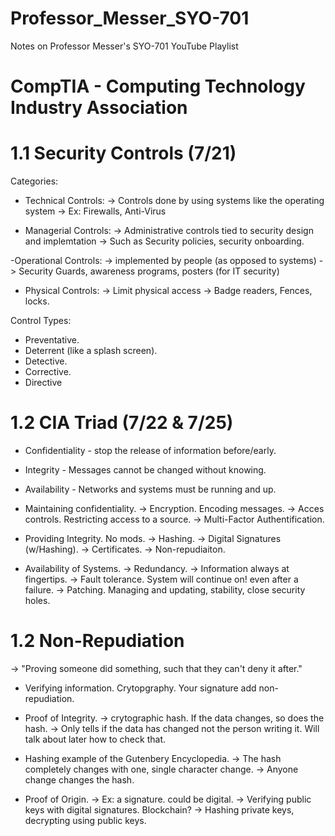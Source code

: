 # Professor_Messer_SYO-701
Notes on Professor Messer's SYO-701 YouTube Playlist

# CompTIA - Computing Technology Industry Association

# 1.1 Security Controls (7/21)

Categories:

- Technical Controls:
  -> Controls done by using systems like the operating system
  -> Ex: Firewalls, Anti-Virus

- Managerial Controls:
  -> Administrative controls tied to security design and implemtation
  -> Such as Security policies, security onboarding.

-Operational Controls:
  -> implemented by people (as opposed to systems)
  -> Security Guards, awareness programs, posters (for IT security)

- Physical Controls:
  -> Limit physical access
  -> Badge readers, Fences, locks.

Control Types:

- Preventative.
- Deterrent (like a splash screen).
- Detective.
- Corrective.
- Directive

# 1.2 CIA Triad (7/22 & 7/25)

- Confidentiality - stop the release of information before/early.
- Integrity - Messages cannot be changed without knowing.
- Availability - Networks and systems must be running and up.

- Maintaining confidentiality.
  -> Encryption. Encoding messages.
  -> Acces controls. Restricting access to a source.
  -> Multi-Factor Authentification.

- Providing Integrity. No mods.
  -> Hashing.
  -> Digital Signatures (w/Hashing).
  -> Certificates.
  -> Non-repudiaiton.

- Availability of Systems.
  -> Redundancy.
  -> Information always at fingertips.
  -> Fault tolerance. System will continue on! even after a failure.
  -> Patching. Managing and updating, stability, close security holes.

# 1.2 Non-Repudiation
  -> "Proving someone did something, such that they can't deny it after."

- Verifying information. Crytopgraphy. Your signature add non-repudiation.

- Proof of Integrity.
  -> crytographic hash. If the data changes, so does the hash.
  -> Only tells if the data has changed not the person writing it. Will talk about later how to check that.

- Hashing example of the Gutenbery Encyclopedia.
  -> The hash completely changes with one, single character change.
  -> Anyone change changes the hash.

- Proof of Origin.
  -> Ex: a signature. could be digital.
  -> Verifying public keys with digital signatures. Blockchain?
  -> Hashing private keys, decrypting  using public keys.
